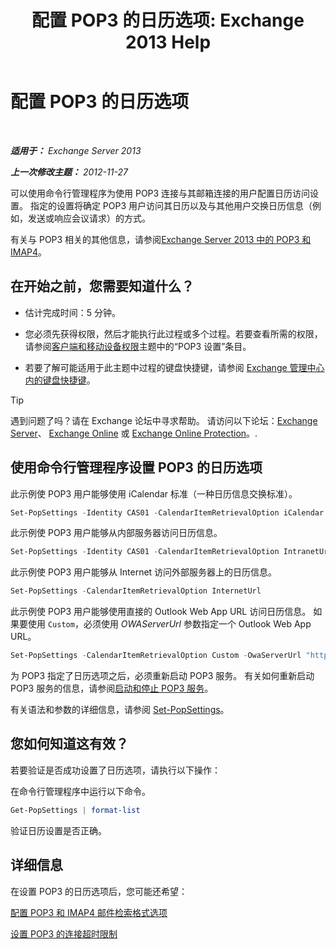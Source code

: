 ﻿---
title: '配置 POP3 的日历选项: Exchange 2013 Help'
TOCTitle: 配置 POP3 的日历选项
ms:assetid: ac3d60a0-8697-4c06-9e93-f8d2c4b157b6
ms:mtpsurl: https://technet.microsoft.com/zh-cn/library/Bb124133(v=EXCHG.150)
ms:contentKeyID: 50556637
ms.date: 01/11/2018
mtps_version: v=EXCHG.150
ms.translationtype: HT
---

# 配置 POP3 的日历选项

 

_**适用于：** Exchange Server 2013_

_**上一次修改主题：** 2012-11-27_

可以使用命令行管理程序为使用 POP3 连接与其邮箱连接的用户配置日历访问设置。 指定的设置将确定 POP3 用户访问其日历以及与其他用户交换日历信息（例如，发送或响应会议请求）的方式。

有关与 POP3 相关的其他信息，请参阅[Exchange Server 2013 中的 POP3 和 IMAP4](pop3-and-imap4-in-exchange-server-2013-exchange-2013-help.md)。

## 在开始之前，您需要知道什么？

  - 估计完成时间：5 分钟。

  - 您必须先获得权限，然后才能执行此过程或多个过程。若要查看所需的权限，请参阅[客户端和移动设备权限](clients-and-mobile-devices-permissions-exchange-2013-help.md)主题中的“POP3 设置”条目。

  - 若要了解可能适用于此主题中过程的键盘快捷键，请参阅 [Exchange 管理中心内的键盘快捷键](keyboard-shortcuts-in-the-exchange-admin-center-exchange-online-protection-help.md)。

> [!TIP]  
> 遇到问题了吗？请在 Exchange 论坛中寻求帮助。 请访问以下论坛：<a href="https://go.microsoft.com/fwlink/p/?linkid=60612">Exchange Server</a>、 <a href="https://go.microsoft.com/fwlink/p/?linkid=267542">Exchange Online</a> 或 <a href="https://go.microsoft.com/fwlink/p/?linkid=285351">Exchange Online Protection</a>。.


## 使用命令行管理程序设置 POP3 的日历选项

此示例使 POP3 用户能够使用 iCalendar 标准（一种日历信息交换标准）。

```powershell
Set-PopSettings -Identity CAS01 -CalendarItemRetrievalOption iCalendar
```

此示例使 POP3 用户能够从内部服务器访问日历信息。

```powershell
Set-PopSettings -Identity CAS01 -CalendarItemRetrievalOption IntranetUrl 
```

此示例使 POP3 用户能够从 Internet 访问外部服务器上的日历信息。

```powershell
Set-PopSettings -CalendarItemRetrievalOption InternetUrl
```

此示例使 POP3 用户能够使用直接的 Outlook Web App URL 访问日历信息。 如果要使用 `Custom`，必须使用 *OWAServerUrl* 参数指定一个 Outlook Web App URL。

```powershell
Set-PopSettings -CalendarItemRetrievalOption Custom -OwaServerUrl "https://OwaServer01"
```

为 POP3 指定了日历选项之后，必须重新启动 POP3 服务。 有关如何重新启动 POP3 服务的信息，请参阅[启动和停止 POP3 服务](start-and-stop-the-pop3-services-exchange-2013-help.md)。

有关语法和参数的详细信息，请参阅 [Set-PopSettings](https://technet.microsoft.com/zh-cn/library/aa997154\(v=exchg.150\))。

## 您如何知道这有效？

若要验证是否成功设置了日历选项，请执行以下操作：

在命令行管理程序中运行以下命令。

```powershell
Get-PopSettings | format-list
```

验证日历设置是否正确。

## 详细信息

在设置 POP3 的日历选项后，您可能还希望：

[配置 POP3 和 IMAP4 邮件检索格式选项](configure-pop3-and-imap4-message-retrieval-format-options-exchange-2013-help.md)

[设置 POP3 的连接超时限制](set-connection-time-out-limits-for-pop3-exchange-2013-help.md)

